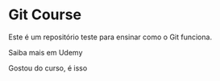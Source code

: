 # Git Course

Este é um repositório teste para ensinar como o Git funciona.

Saiba mais em Udemy

Gostou do curso, é isso
